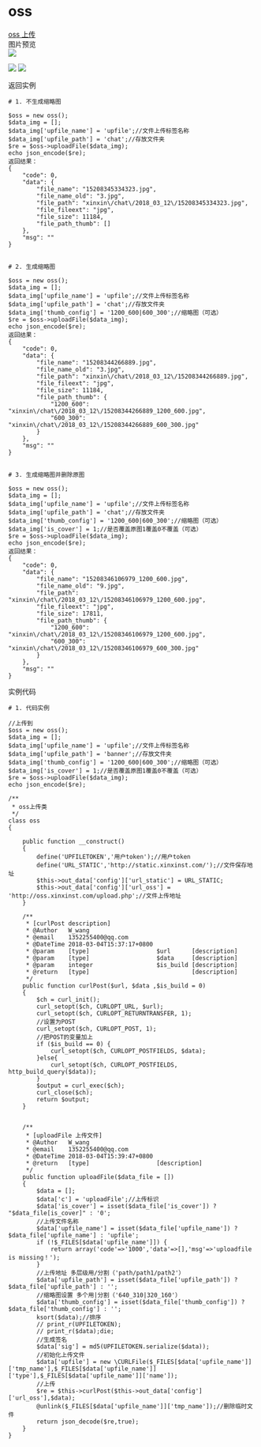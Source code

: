 # oss
<a href="http://oss.xinxinst.com/api/demo.php" target="_blank">oss 上传</a><br>
图片预览<br>
<img src="http://static.xinxinst.com/sjnhm/banner/2018_03_28/15222060308561_900_450.jpg?size=180_90">

<img src="http://static.xinxinst.com/sjnhm/banner/2018_03_28/15222060308561_900_450.jpg?size=600_300">

<img src="http://static.xinxinst.com/sjnhm/banner/2018_03_28/15222060308561_900_450.jpg">


返回实例

    # 1. 不生成缩略图
        
    $oss = new oss();
    $data_img = [];
    $data_img['upfile_name'] = 'upfile';//文件上传标签名称
    $data_img['upfile_path'] = 'chat';//存放文件夹
    $re = $oss->uploadFile($data_img);
    echo json_encode($re);
    返回结果：
    {
        "code": 0,
        "data": {
            "file_name": "15208345334323.jpg",
            "file_name_old": "3.jpg",
            "file_path": "xinxin\/chat\/2018_03_12\/15208345334323.jpg",
            "file_fileext": "jpg",
            "file_size": 11184,
            "file_path_thumb": []
        },
        "msg": ""
    }
    

    # 2. 生成缩略图
    
    $oss = new oss();
    $data_img = [];
    $data_img['upfile_name'] = 'upfile';//文件上传标签名称
    $data_img['upfile_path'] = 'chat';//存放文件夹
    $data_img['thumb_config'] = '1200_600|600_300';//缩略图（可选）
    $re = $oss->uploadFile($data_img);
    echo json_encode($re);
    返回结果：
    {
        "code": 0,
        "data": {
            "file_name": "15208344266889.jpg",
            "file_name_old": "3.jpg",
            "file_path": "xinxin\/chat\/2018_03_12\/15208344266889.jpg",
            "file_fileext": "jpg",
            "file_size": 11184,
            "file_path_thumb": {
                "1200_600": "xinxin\/chat\/2018_03_12\/15208344266889_1200_600.jpg",
                "600_300": "xinxin\/chat\/2018_03_12\/15208344266889_600_300.jpg"
            }
        },
        "msg": ""
    }
    

    # 3. 生成缩略图并删除原图
    
    $oss = new oss();
    $data_img = [];
    $data_img['upfile_name'] = 'upfile';//文件上传标签名称
    $data_img['upfile_path'] = 'chat';//存放文件夹
    $data_img['thumb_config'] = '1200_600|600_300';//缩略图（可选）
    $data_img['is_cover'] = 1;//是否覆盖原图1覆盖0不覆盖（可选）
    $re = $oss->uploadFile($data_img);
    echo json_encode($re);
    返回结果：
    {
        "code": 0,
        "data": {
            "file_name": "15208346106979_1200_600.jpg",
            "file_name_old": "9.jpg",
            "file_path": "xinxin\/chat\/2018_03_12\/15208346106979_1200_600.jpg",
            "file_fileext": "jpg",
            "file_size": 17811,
            "file_path_thumb": {
                "1200_600": "xinxin\/chat\/2018_03_12\/15208346106979_1200_600.jpg",
                "600_300": "xinxin\/chat\/2018_03_12\/15208346106979_600_300.jpg"
            }
        },
        "msg": ""
    }
    

实例代码

    # 1. 代码实例
        
    //上传到
    $oss = new oss();
    $data_img = [];
    $data_img['upfile_name'] = 'upfile';//文件上传标签名称
    $data_img['upfile_path'] = 'banner';//存放文件夹
    $data_img['thumb_config'] = '1200_600|600_300';//缩略图（可选）
    $data_img['is_cover'] = 1;//是否覆盖原图1覆盖0不覆盖（可选）
    $re = $oss->uploadFile($data_img);
    echo json_encode($re);

    /**
     * oss上传类
     */
    class oss
    {    

        public function __construct()
        {
            define('UPFILETOKEN','用户token');//用户token
            define('URL_STATIC','http://static.xinxinst.com/');//文件保存地址
            $this->out_data['config']['url_static'] = URL_STATIC;
            $this->out_data['config']['url_oss'] = 'http://oss.xinxinst.com/upload.php';//文件上传地址
        }

        /**
         * [curlPost description]
         * @Author   W_wang
         * @email    1352255400@qq.com
         * @DateTime 2018-03-04T15:37:17+0800
         * @param    [type]                   $url      [description]
         * @param    [type]                   $data     [description]
         * @param    integer                  $is_build [description]
         * @return   [type]                             [description]
         */
        public function curlPost($url, $data ,$is_build = 0)
        {
            $ch = curl_init();
            curl_setopt($ch, CURLOPT_URL, $url);
            curl_setopt($ch, CURLOPT_RETURNTRANSFER, 1);
            //设置为POST
            curl_setopt($ch, CURLOPT_POST, 1);
            //把POST的变量加上
            if ($is_build == 0) {
                curl_setopt($ch, CURLOPT_POSTFIELDS, $data);
            }else{
                curl_setopt($ch, CURLOPT_POSTFIELDS, http_build_query($data));
            }        
            $output = curl_exec($ch);
            curl_close($ch);        
            return $output;
        }


        /**
         * [uploadFile 上传文件]
         * @Author   W_wang
         * @email    1352255400@qq.com
         * @DateTime 2018-03-04T15:39:47+0800
         * @return   [type]                   [description]
         */
        public function uploadFile($data_file = [])
        {        
            $data = [];
            $data['c'] = 'uploadFile';//上传标识
            $data['is_cover'] = isset($data_file['is_cover']) ? "$data_file[is_cover]" : '0';
            //上传文件名称
            $data['upfile_name'] = isset($data_file['upfile_name']) ? $data_file['upfile_name'] : 'upfile';
            if (!$_FILES[$data['upfile_name']]) {
                return array('code'=>'1000','data'=>[],'msg'=>'uploadfile is missing！');
            }
            //上传地址 多层级用/分割（'path/path1/path2'）
            $data['upfile_path'] = isset($data_file['upfile_path']) ? $data_file['upfile_path'] : '';
            //缩略图设置 多个用|分割（'640_310|320_160'）
            $data['thumb_config'] = isset($data_file['thumb_config']) ? $data_file['thumb_config'] : '';
            ksort($data);//排序
            // print_r(UPFILETOKEN);
            // print_r($data);die;
            //生成签名
            $data['sig'] = md5(UPFILETOKEN.serialize($data));
            //初始化上传文件
            $data['upfile'] = new \CURLFile($_FILES[$data['upfile_name']]['tmp_name'],$_FILES[$data['upfile_name']]['type'],$_FILES[$data['upfile_name']]['name']);
            //上传
            $re = $this->curlPost($this->out_data['config']['url_oss'],$data);
            @unlink($_FILES[$data['upfile_name']]['tmp_name']);//删除临时文件
            return json_decode($re,true);
        }        
    }
